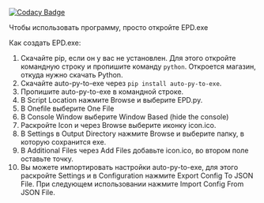 [![Codacy Badge](https://app.codacy.com/project/badge/Grade/4c373804a96142ebba8711ae1fd410e8)](https://app.codacy.com/gh/FerrumVega/EasyProgramsDownloader/dashboard?utm_source=gh&utm_medium=referral&utm_content=&utm_campaign=Badge_grade)

Чтобы использовать программу, просто откройте EPD.exe

Как создать EPD.exe:
1. Скачайте pip, если он у вас не установлен. Для этого откройте командную строку и пропишите команду `python`. Откроется магазин, откуда нужно скачать Python.
2. Скачайте auto-py-to-exe через `pip install auto-py-to-exe`.
3. Пропишите auto-py-to-exe в командной строке.
4. В Script Location нажмите Browse и выберите EPD.py.
5. В Onefile выберите One File
6. В Console Window выберите Window Based (hide the console)
7. Раскройте Icon и через Browse выберите иконку icon.ico.
9. В Settings в Output Directory нажмите Browse и выберите папку, в которую сохранится exe.
10. В Additional Files через Add Files добавьте icon.ico, во втором поле оставьте точку.
11. Вы можете импортировать настройки auto-py-to-exe, для этого раскройте Settings и в Configuration нажмите Export Config To JSON File. При следующем использовании нажмите Import Config From JSON File.
